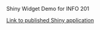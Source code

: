 Shiny Widget Demo for INFO 201 

[Link to published Shiny application](https://anukritigoyal.shinyapps.io/lecture_demo/)